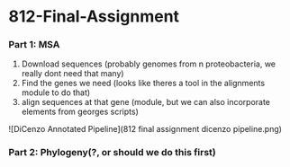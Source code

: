 # 812-Final-Assignment

### Part 1: MSA
1. Download sequences (probably genomes from n proteobacteria, we really dont need that many)
2. Find the genes we need (looks like theres a tool in the alignments module to do that)
3. align sequences at that gene (module, but we can also incorporate elements from georges scripts)

![DiCenzo Annotated Pipeline](812 final assignment dicenzo pipeline.png)

### Part 2: Phylogeny(?, or should we do this first)



